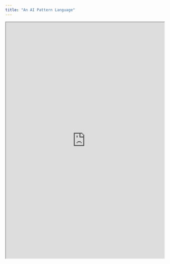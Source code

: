 ```yaml
---
title: "An AI Pattern Language"
---
```



<iframe height="750" width="100%" src="https://ewelton.github.io/ktest/wiki.html#An%20AI%20Pattern%20Language"></iframe>
